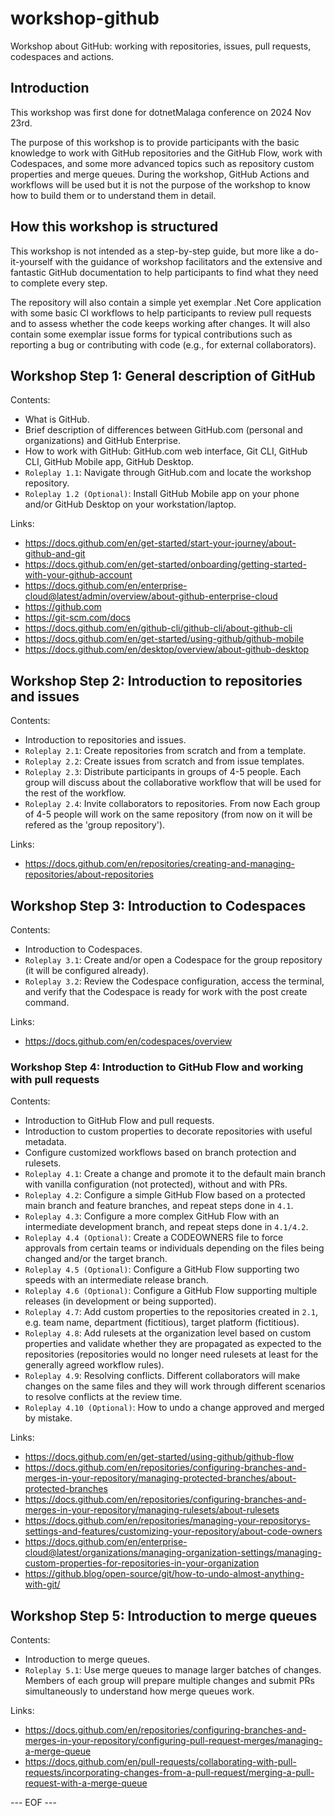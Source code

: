 # workshop-github

Workshop about GitHub: working with repositories, issues, pull requests, codespaces and actions.

## Introduction

This workshop was first done for dotnetMalaga conference on 2024 Nov 23rd.

The purpose of this workshop is to provide participants with the basic knowledge to work with GitHub repositories and the GitHub Flow, work with Codespaces, and some more advanced topics such as repository custom properties and merge queues. During the workshop, GitHub Actions and workflows will be used but it is not the purpose of the workshop to know how to build them or to understand them in detail.

## How this workshop is structured

This workshop is not intended as a step-by-step guide, but more like a do-it-yourself with the guidance of workshop facilitators and the extensive and fantastic GitHub documentation to help participants to find what they need to complete every step.

The repository will also contain a simple yet exemplar .Net Core application with some basic CI workflows to help participants to review pull requests and to assess whether the code keeps working after changes. It will also contain some exemplar issue forms for typical contributions such as reporting a bug or contributing with code (e.g., for external collaborators).

## Workshop Step 1: General description of GitHub

Contents:

- What is GitHub.
- Brief description of differences between GitHub.com (personal and organizations) and GitHub Enterprise.
- How to work with GitHub: GitHub.com web interface, Git CLI, GitHub CLI, GitHub Mobile app, GitHub Desktop.
- ```Roleplay 1.1```: Navigate through GitHub.com and locate the workshop repository.
- ```Roleplay 1.2 (Optional)```: Install GitHub Mobile app on your phone and/or GitHub Desktop on your workstation/laptop.

Links:

- <https://docs.github.com/en/get-started/start-your-journey/about-github-and-git>
- <https://docs.github.com/en/get-started/onboarding/getting-started-with-your-github-account>
- <https://docs.github.com/en/enterprise-cloud@latest/admin/overview/about-github-enterprise-cloud>
- <https://github.com>
- <https://git-scm.com/docs>
- <https://docs.github.com/en/github-cli/github-cli/about-github-cli>
- <https://docs.github.com/en/get-started/using-github/github-mobile>
- <https://docs.github.com/en/desktop/overview/about-github-desktop>

## Workshop Step 2: Introduction to repositories and issues

Contents:

- Introduction to repositories and issues.
- ```Roleplay 2.1```: Create repositories from scratch and from a template.
- ```Roleplay 2.2```: Create issues from scratch and from issue templates.
- ```Roleplay 2.3```: Distribute participants in groups of 4-5 people. Each group will discuss about the collaborative workflow that will be used for the rest of the workflow.
- ```Roleplay 2.4```: Invite collaborators to repositories. From now Each group of 4-5 people will work on the same repository (from now on it will be refered as the 'group repository').

Links:

- <https://docs.github.com/en/repositories/creating-and-managing-repositories/about-repositories>

## Workshop Step 3: Introduction to Codespaces

Contents:

- Introduction to Codespaces.
- ```Roleplay 3.1```: Create and/or open a Codespace for the group repository (it will be configured already).
- ```Roleplay 3.2```: Review the Codespace configuration, access the terminal, and verify that the Codespace is ready for work with the post create command.

Links:

- <https://docs.github.com/en/codespaces/overview>

### Workshop Step 4: Introduction to GitHub Flow and working with pull requests

Contents:

- Introduction to GitHub Flow and pull requests.
- Introduction to custom properties to decorate repositories with useful metadata.
- Configure customized workflows based on branch protection and rulesets.
- ```Roleplay 4.1```: Create a change and promote it to the default main branch with vanilla configuration (not protected), without and with PRs.
- ```Roleplay 4.2```: Configure a simple GitHub Flow based on a protected main branch and feature branches, and repeat steps done in ```4.1```.
- ```Roleplay 4.3```: Configure a more complex GitHub Flow with an intermediate development branch, and repeat steps done in ```4.1/4.2```.
- ```Roleplay 4.4 (Optional)```: Create a CODEOWNERS file to force approvals from certain teams or individuals depending on the files being changed and/or the target branch.
- ```Roleplay 4.5 (Optional)```: Configure a GitHub Flow supporting two speeds with an intermediate release branch.
- ```Roleplay 4.6 (Optional)```: Configure a GitHub Flow supporting multiple releases (in development or being supported).
- ```Roleplay 4.7```: Add custom properties to the repositories created in ```2.1```, e.g. team name, department (fictitious), target platform (fictitious).
- ```Roleplay 4.8```: Add rulesets at the organization level based on custom properties and validate whether they are propagated as expected to the repositories (repositories would no longer need rulesets at least for the generally agreed workflow rules).
- ```Roleplay 4.9```: Resolving conflicts. Different collaborators will make changes on the same files and they will work through different scenarios to resolve conflicts at the review time.
- ```Roleplay 4.10 (Optional)```: How to undo a change approved and merged by mistake.

Links:

- <https://docs.github.com/en/get-started/using-github/github-flow>
- <https://docs.github.com/en/repositories/configuring-branches-and-merges-in-your-repository/managing-protected-branches/about-protected-branches>
- <https://docs.github.com/en/repositories/configuring-branches-and-merges-in-your-repository/managing-rulesets/about-rulesets>
- <https://docs.github.com/en/repositories/managing-your-repositorys-settings-and-features/customizing-your-repository/about-code-owners>
- <https://docs.github.com/en/enterprise-cloud@latest/organizations/managing-organization-settings/managing-custom-properties-for-repositories-in-your-organization>
- <https://github.blog/open-source/git/how-to-undo-almost-anything-with-git/>

## Workshop Step 5: Introduction to merge queues

Contents:

- Introduction to merge queues.
- ```Roleplay 5.1```: Use merge queues to manage larger batches of changes. Members of each group will prepare multiple changes and submit PRs simultaneously to understand how merge queues work.

Links:

- <https://docs.github.com/en/repositories/configuring-branches-and-merges-in-your-repository/configuring-pull-request-merges/managing-a-merge-queue>
- <https://docs.github.com/en/pull-requests/collaborating-with-pull-requests/incorporating-changes-from-a-pull-request/merging-a-pull-request-with-a-merge-queue>

--- EOF ---
